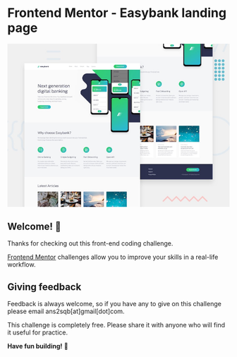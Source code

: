 # Frontend Mentor - Easybank landing page

![Design preview for the Easybank landing page coding challenge](./design/desktop-preview.jpg)

## Welcome! 👋

Thanks for checking out this front-end coding challenge.

[Frontend Mentor](https://www.frontendmentor.io) challenges allow you to improve your skills in a real-life workflow.

## Giving feedback

Feedback is always welcome, so if you have any to give on this challenge please email ans2sqb[at]gmail[dot]com.

This challenge is completely free. Please share it with anyone who will find it useful for practice.

**Have fun building!** 🚀
